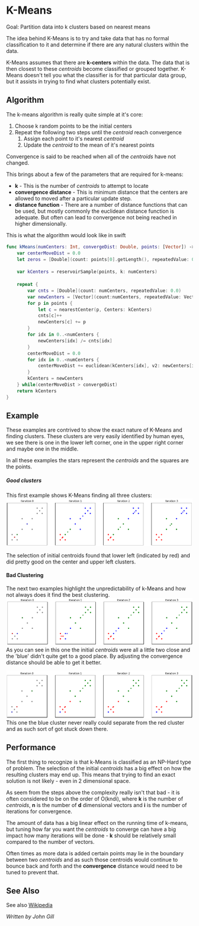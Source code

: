 # K-Means

Goal:  Partition data into k clusters based on nearest means

The idea behind K-Means is to try and take data that has no formal classification to it and determine if there are any natural clusters within the data.

K-Means assumes that there are **k-centers** within the data. The data that is then closest to these *centroids* become classified or grouped together. K-Means doesn't tell you what the classifier is for that particular data group, but it assists in trying to find what clusters potentially exist.

## Algorithm
The k-means algorithm is really quite simple at it's core:
1. Choose k random points to be the initial centers
2. Repeat the following two steps until the *centroid* reach convergence
    1. Assign each point to it's nearest *centroid*
    2. Update the *centroid* to the mean of it's nearest points

Convergence is said to be reached when all of the *centroids* have not changed.

This brings about a few of the parameters that are required for k-means:
- **k** -  This is the number of *centroids* to attempt to locate
- **convergence distance** - This is minimum distance that the centers are allowed to moved after a particular update step.
- **distance function** - There are a number of distance functions that can be used, but mostly commonly the euclidean distance function is adequate. But often can lead to convergence not being reached in higher dimensionally.

This is what the algorithm would look like in swift
```swift
func kMeans(numCenters: Int, convergeDist: Double, points: [Vector]) -> [Vector] {
    var centerMoveDist = 0.0
    let zeros = [Double](count: points[0].getLength(), repeatedValue: 0.0)

    var kCenters = reservoirSample(points, k: numCenters)

    repeat {
        var cnts = [Double](count: numCenters, repeatedValue: 0.0)
        var newCenters = [Vector](count:numCenters, repeatedValue: Vector(d:zeros))
        for p in points {
            let c = nearestCenter(p, Centers: kCenters)
            cnts[c]++
            newCenters[c] += p
        }
        for idx in 0..<numCenters {
            newCenters[idx] /= cnts[idx]
        }
        centerMoveDist = 0.0
        for idx in 0..<numCenters {
            centerMoveDist += euclidean(kCenters[idx], v2: newCenters[idx])
        }
        kCenters = newCenters
    } while(centerMoveDist > convergeDist)
    return kCenters
}
```

## Example
These examples are contrived to show the exact nature of K-Means and finding clusters. These clusters are very easily identified by human eyes, we see there is one in the lower left corner, one in the upper right corner and maybe one in the middle.

In all these examples the stars represent the *centroids* and the squares are the points.

##### Good clusters
This first example shows K-Means finding all three clusters:
![Good Clustering](Images/k_means_good.png)

The selection of initial centroids found that lower left (indicated by red) and did pretty good on the center and upper left clusters.

#### Bad Clustering
The next two examples highlight the unpredictability of k-Means and how not always does it find the best clustering.
![Bad Clustering 1](Images/k_means_bad1.png)
As you can see in this one the initial *centroids* were all a little two close and the 'blue' didn't quite get to a good place. By adjusting the convergence distance should be able to get it better.

![Bad Clustering 1](Images/k_means_bad2.png)
This one the blue cluster never really could separate from the red cluster and as such sort of got stuck down there.

## Performance
The first thing to recognize is that k-Means is classified as an NP-Hard type of problem. The selection of the initial *centroids* has a big effect on how the resulting clusters may end up. This means that trying to find an exact solution is not likely - even in 2 dimensional space.

As seem from the steps above the complexity really isn't that bad - it is often considered to be on the order of O(kndi), where **k** is the number of *centroids*, **n** is the number of **d** dimensional vectors and **i** is the number of iterations for convergence.

The amount of data has a big linear effect on the running time of k-means, but tuning how far you want the *centroids* to converge can have a big impact how many iterations will be done - **k** should be relatively small compared to the number of vectors.

Often times as more data is added certain points may lie in the boundary between two *centroids* and as such those centroids would continue to bounce back and forth and the **convergence** distance would need to be tuned to prevent that.

## See Also
See also [Wikipedia](https://en.wikipedia.org/wiki/K-means_clustering)

*Written by John Gill*
